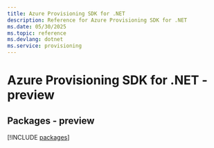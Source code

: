```yaml
---
title: Azure Provisioning SDK for .NET
description: Reference for Azure Provisioning SDK for .NET
ms.date: 05/30/2025
ms.topic: reference
ms.devlang: dotnet
ms.service: provisioning
---
```

# Azure Provisioning SDK for .NET - preview
## Packages - preview
[!INCLUDE [packages](provisioning-index.md)]